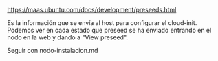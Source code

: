 https://maas.ubuntu.com/docs/development/preseeds.html

Es la información que se envía al host para configurar el cloud-init.
Podemos ver en cada estado que preseed se ha enviado entrando en el nodo en la web y dando a "View preseed".

Seguir con nodo-instalacion.md

